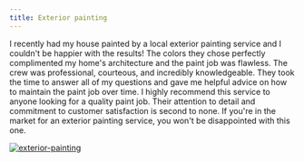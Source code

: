 ```yaml
---
title: Exterior painting
---
```


I recently had my house painted by a local exterior painting service and I couldn't be happier with the results! The colors they chose perfectly complimented my home's architecture and the paint job was flawless. The crew was professional, courteous, and incredibly knowledgeable. They took the time to answer all of my questions and gave me helpful advice on how to maintain the paint job over time. I highly recommend this service to anyone looking for a quality paint job. Their attention to detail and commitment to customer satisfaction is second to none. If you're in the market for an exterior painting service, you won't be disappointed with this one.

[![exterior-painting](<https://dabuttonfactory.com/button.png?t=CHECK+SERVICE&f=Noto+Sans-Bold&ts=26&tc=fff&hp=45&vp=20&c=11&bgt=unicolored&bgc=4bd42f>)](<https://www.bark.com/?a_aid=5d2d0e83cdc39>)